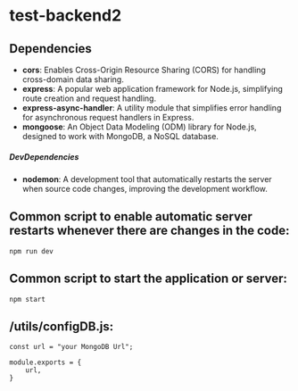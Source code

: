 # test-backend2
 
## Dependencies

- **cors**: Enables Cross-Origin Resource Sharing (CORS) for handling cross-domain data sharing.
- **express**: A popular web application framework for Node.js, simplifying route creation and request handling.
- **express-async-handler**: A utility module that simplifies error handling for asynchronous request handlers in Express.
- **mongoose**: An Object Data Modeling (ODM) library for Node.js, designed to work with MongoDB, a NoSQL database. 

##### DevDependencies

- **nodemon**: A development tool that automatically restarts the server when source code changes, improving the development workflow.




## Common script to enable automatic server restarts whenever there are changes in the code:
```
npm run dev
```

## Common script to start the application or server:
```
npm start
```


## /utils/configDB.js:
```
const url = "your MongoDB Url";

module.exports = {
    url,
}
